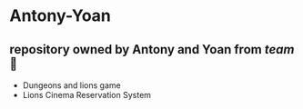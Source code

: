 # Antony-Yoan

## repository owned by Antony and Yoan from ***team*** :lion:

* Dungeons and lions game
* Lions Cinema Reservation System